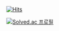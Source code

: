 [![Hits](https://hits.seeyoufarm.com/api/count/incr/badge.svg?url=https%3A%2F%2Fgithub.com%2FDawnpool&count_bg=%2379C83D&title_bg=%23555555&icon=&icon_color=%23E7E7E7&title=hits&edge_flat=false)](https://hits.seeyoufarm.com)

[![Solved.ac
프로필](http://mazassumnida.wtf/api/v2/generate_badge?boj=ye1219)](https://solved.ac/ye1219)
